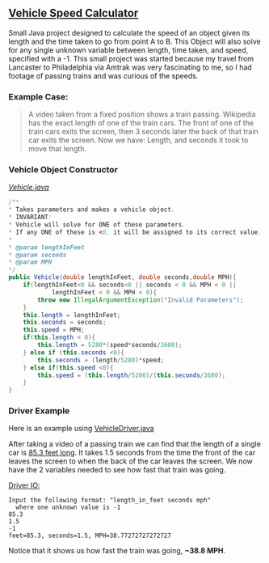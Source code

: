 ## [Vehicle Speed Calculator](https://github.com/MattFossett/vehicle-speed-calculator)

Small Java project designed to calculate the speed of an object given its length and the 
time taken to go from point A to B. 
This Object will also solve for any single unknown variable between length, time taken, and speed, specified with a -1.
This small project was started because my travel from Lancaster to Philadelphia
via Amtrak was very fascinating to me, so I had footage of passing trains and was curious of the speeds. 

### Example Case:
> A video taken from a fixed position shows a train passing. Wikipedia has the exact length of one of the train cars. The front of one of the train cars exits the screen, then 3 seconds later the back of that train car exits the screen. 
Now we have: Length, and seconds it took to move that length.

### Vehicle Object Constructor
*[Vehicle.java](https://github.com/MattFossett/Vehicle-Speed-Calculator/blob/master/Vehicle.java)*
```java
/**
* Takes parameters and makes a vehicle object. 
* INVARIANT: 
* Vehicle will solve for ONE of these parameters. 
* If any ONE of these is <0, it will be assigned to its correct value. 
* 
* @param lengthInFeet 
* @param seconds
* @param MPH
*/
public Vehicle(double lengthInFeet, double seconds,double MPH){
    if(lengthInFeet<0 && seconds<0 || seconds < 0 && MPH < 0 ||
            lengthInFeet < 0 && MPH < 0){
        throw new IllegalArgumentException("Invalid Parameters");
    }
    this.length = lengthInFeet;
    this.seconds = seconds;
    this.speed = MPH;
    if(this.length < 0){
        this.length = 5280*(speed*seconds/3600);
    } else if (this.seconds <0){
        this.seconds = (length/5280)*speed;
    } else if(this.speed <0){
        this.speed = (this.length/5280)/(this.seconds/3600);
    }
}
```

### Driver Example
Here is an example using [VehicleDriver.java](https://github.com/MattFossett/Vehicle-Speed-Calculator/blob/master/VehicleDriver.java)

After taking a video of a passing train we can find that the length of a single car is [85.3 feet long](https://en.wikipedia.org/wiki/Amfleet). 
It takes 1.5 seconds from the time the front of the car leaves the screen to when the back of the car leaves the screen. 
We now have the 2 variables needed to see how fast that train was going. 

[Driver IO:](https://github.com/MattFossett/Vehicle-Speed-Calculator/blob/master/VehicleDriver.java)

```shell
Input the following format: "length_in_feet seconds mph"
  where one unknown value is -1 
85.3 
1.5
-1 
feet=85.3, seconds=1.5, MPH=38.77272727272727
```

Notice that it shows us how fast the train was going, **~38.8 MPH**. 

